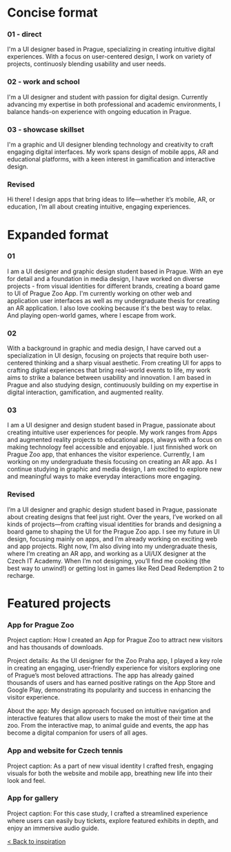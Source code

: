 # Concise format

### 01 - direct
I'm a UI designer based in Prague, specializing in creating intuitive digital experiences. With a focus on user-centered design, I work on variety of projects, continuosly blending usability and user needs. 

### 02 - work and school
I'm a UI designer and student with passion for digital design. Currently advancing my expertise in both professional and academic environments, I balance hands-on experience with ongoing education in Prague.

### 03 - showcase skillset

I'm a graphic and UI designer blending technology and creativity to craft engaging digital interfaces. My work spans design of mobile apps, AR and educational platforms, with a keen interest in gamification and interactive design.

### Revised 

Hi there! I design apps that bring ideas to life—whether it’s mobile, AR, or education, I’m all about creating intuitive, engaging experiences.


# Expanded format

### 01

I am a UI designer and graphic design student based in Prague. With an eye for detail and a foundation in media design, I have worked on diverse projects - from visual identities for different brands, creating a board game to UI of Prague Zoo App. I'm currently working on other web and application user interfaces as well as my undergraduate thesis for creating an AR application.
I also love cooking because it's the best way to relax. And playing open-world games, where I escape from work.

### 02

With a background in graphic and media design, I have carved out a specialization in UI design, focusing on projects that require both user-centered thinking and a sharp visual aesthetic. From creating UI for apps to crafting digital experiences that bring real-world events to life, my work aims to strike a balance between usability and innovation. I am based in Prague and also studying design, continuously building on my expertise in digital interaction, gamification, and augmented reality.

### 03

I am a UI designer and design student based in Prague, passionate about creating intuitive user experiences for people. My work ranges from Apps and augmented reality projects to educational apps, always with a focus on making technology feel accessible and enjoyable.
I just finnished work on Prague Zoo app, that enhances the visitor experience. Currently, I am working on my undergraduate thesis focusing on creating an AR app. As I continue studying in graphic and media design, I am excited to explore new and meaningful ways to make everyday interactions more engaging.

### Revised

I’m a UI designer and graphic design student based in Prague, passionate about creating designs that feel just right. Over the years, I’ve worked on all kinds of projects—from crafting visual identities for brands and designing a board game to shaping the UI for the Prague Zoo app.
I see my future in UI design, focusing mainly on apps, and I’m already working on exciting web and app projects. Right now, I’m also diving into my undergraduate thesis, where I’m creating an AR app, and working as a UI/UX designer at the Czech IT Academy.
When I’m not designing, you’ll find me cooking (the best way to unwind!) or getting lost in games like Red Dead Redemption 2 to recharge.


# Featured projects

### App for Prague Zoo
Project caption:
How I created an App for Prague Zoo to attract new visitors and has thousands of downloads.

Project details:
As the UI designer for the Zoo Praha app, I played a key role in creating an engaging, user-friendly experience for visitors exploring one of Prague’s most beloved attractions.
The app has already gained thousands of users and has earned positive ratings on the App Store and Google Play, demonstrating its popularity and success in enhancing the visitor experience.

About the app:
My design approach focused on intuitive navigation and interactive features that allow users to make the most of their time at the zoo. From the interactive map, to animal guide and events, the app has become a digital companion for users of all ages.


### App and website for Czech tennis
Project caption:
As a part of new visual identity I crafted fresh, engaging visuals for both the website and mobile app, breathing new life into their look and feel.


### App for gallery
Project caption:
For this case study, I crafted a streamlined experience where users can easily buy tickets, explore featured exhibits in depth, and enjoy an immersive audio guide.


[< Back to inspiration](Inspo.md)

